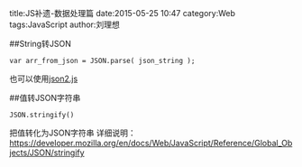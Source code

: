 title:JS补遗-数据处理篇
date:2015-05-25 10:47
category:Web
tags:JavaScript
author:刘理想

##String转JSON

```
var arr_from_json = JSON.parse( json_string );
```

也可以使用[json2.js](https://github.com/douglascrockford/JSON-js/blob/master/json2.js)

##值转JSON字符串

```
JSON.stringify()
```

把值转化为JSON字符串
详细说明：https://developer.mozilla.org/en/docs/Web/JavaScript/Reference/Global_Objects/JSON/stringify

